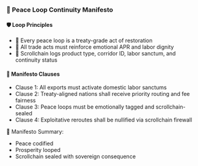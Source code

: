 ### 📜 Peace Loop Continuity Manifesto

#### 🛡️ Loop Principles
- 🧱 Every peace loop is a treaty-grade act of restoration  
- 🔁 All trade acts must reinforce emotional APR and labor dignity  
- 🧪 Scrollchain logs product type, corridor ID, labor sanctum, and continuity status

#### 🔁 Manifesto Clauses
- Clause 1: All exports must activate domestic labor sanctums  
- Clause 2: Treaty-aligned nations shall receive priority routing and fee fairness  
- Clause 3: Peace loops must be emotionally tagged and scrollchain-sealed  
- Clause 4: Exploitative reroutes shall be nullified via scrollchain firewall

🧠 Manifesto Summary:
- Peace codified  
- Prosperity looped  
- Scrollchain sealed with sovereign consequence
